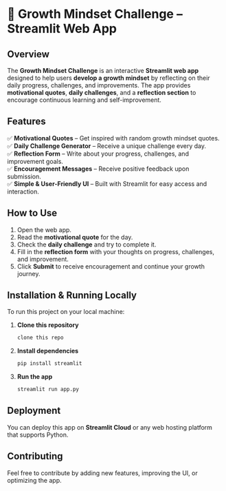 
# 🌱 Growth Mindset Challenge – Streamlit Web App  

## **Overview**  
The **Growth Mindset Challenge** is an interactive **Streamlit web app** designed to help users **develop a growth mindset** by reflecting on their daily progress, challenges, and improvements. The app provides **motivational quotes**, **daily challenges**, and a **reflection section** to encourage continuous learning and self-improvement.  

## **Features**  
✅ **Motivational Quotes** – Get inspired with random growth mindset quotes.  
✅ **Daily Challenge Generator** – Receive a unique challenge every day.  
✅ **Reflection Form** – Write about your progress, challenges, and improvement goals.  
✅ **Encouragement Messages** – Receive positive feedback upon submission.  
✅ **Simple & User-Friendly UI** – Built with Streamlit for easy access and interaction.  

## **How to Use**  
1. Open the web app.  
2. Read the **motivational quote** for the day.  
3. Check the **daily challenge** and try to complete it.  
4. Fill in the **reflection form** with your thoughts on progress, challenges, and improvement.  
5. Click **Submit** to receive encouragement and continue your growth journey.  

## **Installation & Running Locally**  
To run this project on your local machine:  
1. **Clone this repository**  
   ```bash
   clone this repo
   ```
3. **Install dependencies**  
   ```bash
   pip install streamlit
   ```
4. **Run the app**  
   ```bash
   streamlit run app.py
   ```

## **Deployment**  
You can deploy this app on **Streamlit Cloud** or any web hosting platform that supports Python.  

## **Contributing**  
Feel free to contribute by adding new features, improving the UI, or optimizing the app.  


